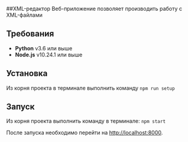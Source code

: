 ##XML-редактор
Веб-приложение позволяет производить работу с XML-файлами
## Требования
* **Python** v3.6 или выше
* **Node.js** v10.24.1 или выше
## Установка
Из корня проекта в терминале выполнить команду ```npm run setup```
## Запуск
Из корня проекта выполнить команду в терминале: ```npm start```

После запуска необходимо перейти на [http://localhost:8000](http://localhost:8000).